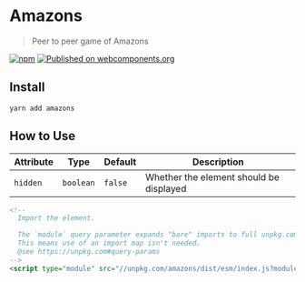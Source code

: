 # Amazons

> Peer to peer game of Amazons

[![npm](https://img.shields.io/npm/v/amazons.svg)](https://www.npmjs.com/package/amazons)
[![Published on webcomponents.org](https://img.shields.io/badge/webcomponents.org-published-blue.svg)](https://www.webcomponents.org/element/amazons)

## Install

`yarn add amazons`

## How to Use

| Attribute | Type | Default | Description |
| --------- | ---- | ------- | ----------- |
| `hidden` | `boolean` | `false` | Whether the element should be displayed |

<!--
Inline demo for webcomponents.org
```
<custom-element-demo>
  <template>
    <next-code-block></next-code-block>
  </template>
</custom-element-demo>
```
-->
```html
<!-- 
  Import the element.

  The `module` query parameter expands "bare" imports to full unpkg.com urls.
  This means use of an import map isn't needed.
  @see https://unpkg.com#query-params
-->
<script type="module" src="//unpkg.com/amazons/dist/esm/index.js?module"></script>


```
